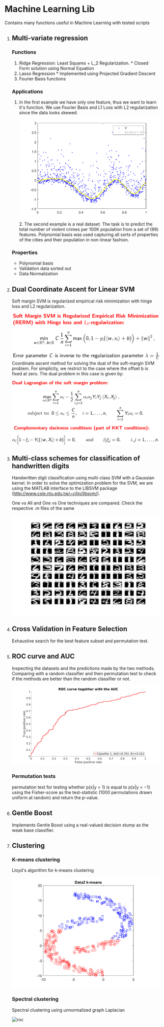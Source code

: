 
# Machine Learning Lib

Contains many functions useful in Machine Learning with tested scripts

1. ## Multi-variate regression

    ### Functions

      1. Ridge Regression: Least Squares + L_2 Regularization.
        * Closed Form solution using Normal Equation
      2. Lasso Regression
        * Implemented using Projected Gradient Descent
      3. Fourier Basis functions

    ### Applications

      1. In the first example we have only one feature, thus we want to learn it's function. We use Fourier Basis and L1 Loss with L2 regularization since the data looks skewed.
        ![regression](Regression/PlotFunctions10.png)
        <!-- Format: ![Regression using Fourier Basis](url)  -->
        2. The second example is a real dataset. The task is to predict the total number of violent crimes per 100K population from a set of (99) features. Polynomial basis was used capturing all sorts of properties of the cities and their population in non-linear fashion.

    ### Properties

      * Polynomial basis
      * Validation data sorted out
      * Data Normalization

2. ## Dual Coordinate Ascent for Linear SVM

    Soft margin SVM is regularized empirical risk minimization with hinge loss and L2 regularization.

     ![svm primal](Binary_Classification/SVM_primal.png)
    Coordinate ascent method for solving the dual of the soft-margin SVM problem. For simplicity, we restrict to the case where the offset b is fixed at zero. The dual problem in this case is given by:

    ![svm dual](Binary_Classification/SVM_dual.png)

3. ## Multi-class schemes for classification of handwritten digits

    Handwritten digit classification using multi-class SVM with a Gaussian kernel. In order to solve the optimization problem for the SVM, we are using the MATLAB interface to the LIBSVM package (http://www.csie.ntu.edu.tw/~cjlin/libsvm/).

    One vs All and One vs One techniques are compared. Check the respective .m files of the same

    ![svm multi](Classification/correct_classification.png)

4. ## Cross Validation in Feature Selection

    Exhaustive search for the best feature subset and permutation test.

5. ## ROC curve and AUC

	Inspecting the datasets and the predictions made by the two methods. Comparing with a random classifier and then permutation test to check if the methods are better than the random classifier or not.

	![roc](Statistical_Tests/roc2.png)

	### Permutation tests

	permutation test for testing whether p(x|y = 1) is equal to p(x|y = −1) using the Fisher-score as the test-statistic (1000 permutations drawn uniform at random) and return the p-value.

6. ## Gentle Boost

	Implements Gentle Boost using a real-valued decision stump as the weak base classifier.

7. ## Clustering

	### K-means clustering

	Lloyd's algorithm for k-means clustering

	![roc](Clustering/data2kmeans.png)

	### Spectral clustering

	Spectral clustering using unnormalized graph Laplacian

	![roc](Clustering/data2spectral.png)